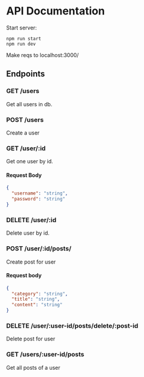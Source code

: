 # API Documentation

Start server:

```terminal
npm run start
npm run dev
```

Make reqs to localhost:3000/

## Endpoints

### GET /users

Get all users in db.

### POST /users

Create a user

### GET /user/:id

Get one user by id.

#### Request Body

```json
{
  "username": "string",
  "password": "string"
}
```

### DELETE /user/:id

Delete user by id.

### POST /user/:id/posts/

Create post for user

#### Request body

```json
{
  "category": "string",
  "title": "string",
  "content": "string"
}
```

### DELETE /user/:user-id/posts/delete/:post-id

Delete post for user

### GET /users/:user-id/posts

Get all posts of a user
